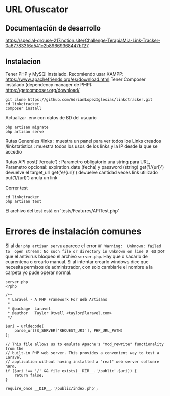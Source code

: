 # URL Ofuscator
## Documentación de desarrollo
https://special-grouse-217.notion.site/Challenge-TerapiaMia-Link-Tracker-0a677833f6d541c2b89669368447bf27

## Instalacion
Tener PHP y MySQl instalado. Recomiendo usar XAMPP: https://www.apachefriends.org/es/download.html
Tener Composer instalado (dependency manager de PHP): https://getcomposer.org/download/

```
git clone https://github.com/AdrianLopezIglesias/linkctracker.git
cd linkctracker
composer install
```
Actualizar .env con datos de BD del usuario
```
php artisan migrate
php artisan serve
```

Rutas Generales
/links : muestra un panel para ver todos los Links creados
/linkstatistics : muestra todos los usos de los links y la IP desde la que se accedio

Rutas API
post('l/create') : Parametro obligatorio una string para URL, Parametro opcional: expiration_date (fecha) y password (string)
get('l/{url}') devuelve el target_url
get('e/{url}') devuelve cantidad veces link utilizado
put('l/{url}') anula un link

Correr test
```
cd linkctracker
php artisan test
```
El archivo del test está en 'tests/Features/APITest.php' 

# Errores de instalación comunes
Si al dar `php artisan serve` aparece el error `HP Warning:  Unknown: failed to 
open stream: No such file or directory in Unknown on line 0 ` es por que el antivirus bloqueo el archivo `server.php`. Hay que o sacarlo de cuarentena o crearlo manual. Si al intentar crearlo windows dice que necesita permisos de administrador, con solo cambiarle el nombre a la carpeta yo pude operar normal.
```
server.php
<?php

/**
 * Laravel - A PHP Framework For Web Artisans
 *
 * @package  Laravel
 * @author   Taylor Otwell <taylor@laravel.com>
 */

$uri = urldecode(
    parse_url($_SERVER['REQUEST_URI'], PHP_URL_PATH)
);

// This file allows us to emulate Apache's "mod_rewrite" functionality from the
// built-in PHP web server. This provides a convenient way to test a Laravel
// application without having installed a "real" web server software here.
if ($uri !== '/' && file_exists(__DIR__.'/public'.$uri)) {
    return false;
}

require_once __DIR__.'/public/index.php';

```
